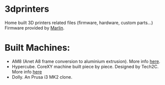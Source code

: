 # 3dprinters
Home built 3D printers related files (firmware, hardware, custom parts...)
Firmware provided by [Marlin](http://marlinfw.org/).

# Built Machines:
* AM8 (Anet A8 frame conversion to aluminium extrusion). More info [here](https://www.thingiverse.com/thing:2263216).
* Hypercube. CoreXY machine built piece by piece. Designed by Tech2C. More info [here](https://www.thingiverse.com/thing:1752766)
* Dolly. An Prusa i3 MK2 clone.